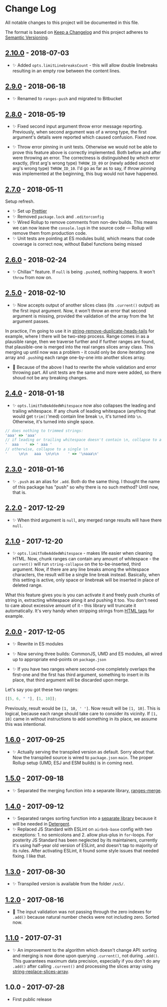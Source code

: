 # Change Log

All notable changes to this project will be documented in this file.

The format is based on [Keep a Changelog](http://keepachangelog.com/)
and this project adheres to [Semantic Versioning](http://semver.org/).

## [2.10.0] - 2018-07-03

- ✨ Added `opts.limitLinebreaksCount` - this will allow double linebreaks resulting in an empty row between the content lines.

## [2.9.0] - 2018-06-18

- ✨ Renamed to `ranges-push` and migrated to Bitbucket

## [2.8.0] - 2018-05-19

- ✨ Fixed second input argument throw error message reporting. Previously, when second argument was of a wrong type, the first argument's details were reported which caused confusion. Fixed now.

- ✨ Throw error pinning in unit tests. Otherwise we would not be able to prove this feature above is correctly implemented. Both before and after were throwing an error. The correctness is distinguished by _which_ error exactly, (first arg's wrong type) `THROW_ID_09` or (newly added second arg's wrong type) `THROW_ID_10`. I'd go as far as to say, if _throw pinning_ was implemented at the beginning, this bug would not have happened.

## [2.7.0] - 2018-05-11

Setup refresh.

- ✨ Set up [Prettier](https://prettier.io)
- ✨ Removed `package.lock` and `.editorconfig`
- ✨ Wired Rollup to remove comments from non-dev builds. This means we can now leave the `console.log`s in the source code — Rollup will remove them from production code.
- ✨ Unit tests are pointing at ES modules build, which means that code coverage is correct now, without Babel functions being missed

## [2.6.0] - 2018-02-24

- ✨ Chillax™ feature. If `null` is being `.push`ed, nothing happens. It won't `throw` from now on.

## [2.5.0] - 2018-02-10

- ✨ Now accepts output of another slices class (its `.current()` output) as the first input argument. Now, it won't throw an error that second argument is missing, provided the validation of the array from the 1st argument passes.

In practice, I'm going to use it in [string-remove-duplicate-heads-tails](https://github.com/codsen/string-remove-duplicate-heads-tails) for example, where I there will be two-step process. Range comes in as a plausible range, then we traverse further and if further ranges are found, that plausible-one is merged into the real ranges slices array class. This merging up until now was a problem - it could only be done iterating one array and `.push`ing each range one-by-one into another slices array.

- 🔧 Because of the above I had to rewrite the whole validation and error throwing part. All unit tests are the same and more were added, so there shoud not be any breaking changes.

## [2.4.0] - 2018-01-18

- ✨ `opts.limitToBeAddedWhitespace` now also collapses the leading and trailing whitespace. If any chunk of leading whitespace (anything that would get `trim()`'med) contain line break `\n`, it's turned into `\n`. Otherwise, it's turned into single space.

```js
// does nothing to trimmed strings:
'aaa' => 'aaa'
// if leading or trailing whitespace doesn't contain \n, collapse to a single space
'  aaa   ' => ' aaa '
// otherwise, collapse to a single \n
'     \n\n   aaa  \n\n\n    ' => '\naaa\n'
```

## [2.3.0] - 2018-01-16

- ✨ `.push` as an alias for `.add`. Both do the same thing. I thought the name of this package has "push" so why there is no such method? Until now, that is.

## [2.2.0] - 2017-12-29

- ✨ When third argument is `null`, any merged range results will have there `null`.

## [2.1.0] - 2017-12-20

- ✨ `opts.limitToBeAddedWhitespace` - makes life easier when cleaning HTML. Now, chunk ranges can contain any amount of whitespace - the `current()` will run `string-collapse` on the to-be-inserted, third argument. Now, if there are any line breaks among the whitespace characters, the result will be a single line break instead. Basically, when this setting is active, only space or linebreak will be inserted in place of deleted range.

What this feature gives you is you can activate it and freely push chunks of string in, extracting whitespace along it and pushing it too. You don't need to care about excessive amount of it - this library will truncate it automatically. It's very handy when stripping strings from [HTML tags](https://github.com/codsen/string-strip-html) for example.

## [2.0.0] - 2017-12-05

- ✨ Rewrite in ES modules
- ✨ Now serving three builds: CommonJS, UMD and ES modules, all wired up to appropriate end-points on `package.json`

- ✨ If you have two ranges where second-one completely overlaps the first-one and the first has third argument, something to insert in its place, that third argument will be discarded upon merge.

Let's say you got these two ranges:

```js
[[5, 6, " "], [1, 10]];
```

Previously, result would be `[1, 10, ' ']`. Now result will be `[1, 10]`. This is logical, because each range should take care to consider its vicinity. If `[1, 10]` came in without instructions to add something in its place, we assume this was intentional.

## [1.6.0] - 2017-09-25

- ✨ Actually serving the transpiled version as default. Sorry about that. Now the transpiled source is wired to `package.json` `main`. The proper Rollup setup (UMD, ESJ and ESM builds) is in coming next.

## [1.5.0] - 2017-09-18

- ✨ Separated the merging function into a separate library, [ranges-merge](https://github.com/codsen/ranges-merge).

## [1.4.0] - 2017-09-12

- ✨ Separated ranges sorting function into a [separate library](https://github.com/codsen/ranges-sort) because it will be needed in [Detergent](https://github.com/codsen/detergent).
- ✨ Replaced JS Standard with ESLint on `airbnb-base` config with two exceptions: 1. no semicolons and 2. allow plus-plus in `for`-loops. For posterity JS Standard has been neglected by its maintainers, currently it's using half-year old version of ESLint, and doesn't tap to majority of its rules. After activating ESLint, it found some style issues that needed fixing. I like that.

## [1.3.0] - 2017-08-30

- ✨ Transpiled version is available from the folder `/es5/`.

## [1.2.0] - 2017-08-16

- 🔧 The input validation was not passing through the zero indexes for `.add()` because natural number checks were not including zero. Sorted now.

## [1.1.0] - 2017-07-31

- ✨ An improvement to the algorithm which doesn't change API: sorting and merging is now done upon querying `.current()`, not during `.add()`. This guarantees maximum data precision, especially if you don't do any `.add()` after calling `.current()` and processing the slices array using [string-replace-slices-array](https://github.com/codsen/string-replace-slices-array).

## 1.0.0 - 2017-07-28

- First public release

[1.1.0]: https://bitbucket.org/codsen/ranges-push/branches/compare/v1.1.0%0Dv1.0.1#diff
[1.2.0]: https://bitbucket.org/codsen/ranges-push/branches/compare/v1.2.0%0Dv1.1.0#diff
[1.3.0]: https://bitbucket.org/codsen/ranges-push/branches/compare/v1.3.0%0Dv1.2.0#diff
[1.4.0]: https://bitbucket.org/codsen/ranges-push/branches/compare/v1.4.0%0Dv1.3.4#diff
[1.5.0]: https://bitbucket.org/codsen/ranges-push/branches/compare/v1.5.0%0Dv1.4.0#diff
[1.6.0]: https://bitbucket.org/codsen/ranges-push/branches/compare/v1.6.0%0Dv1.5.3#diff
[2.0.0]: https://bitbucket.org/codsen/ranges-push/branches/compare/v2.0.0%0Dv1.6.0#diff
[2.1.0]: https://bitbucket.org/codsen/ranges-push/branches/compare/v2.1.0%0Dv2.0.1#diff
[2.2.0]: https://bitbucket.org/codsen/ranges-push/branches/compare/v2.2.0%0Dv2.1.4#diff
[2.3.0]: https://bitbucket.org/codsen/ranges-push/branches/compare/v2.3.0%0Dv2.2.2#diff
[2.4.0]: https://bitbucket.org/codsen/ranges-push/branches/compare/v2.4.0%0Dv2.3.1#diff
[2.5.0]: https://bitbucket.org/codsen/ranges-push/branches/compare/v2.5.0%0Dv2.4.5#diff
[2.6.0]: https://bitbucket.org/codsen/ranges-push/branches/compare/v2.6.0%0Dv2.5.1#diff
[2.7.0]: https://bitbucket.org/codsen/ranges-push/branches/compare/v2.7.0%0Dv2.6.0#diff
[2.8.0]: https://bitbucket.org/codsen/ranges-push/branches/compare/v2.8.0%0Dv2.7.0#diff
[2.9.0]: https://bitbucket.org/codsen/ranges-push/branches/compare/v2.9.0%0Dv2.8.1#diff
[2.10.0]: https://bitbucket.org/codsen/ranges-push/branches/compare/v2.10.0%0Dv2.9.2#diff

